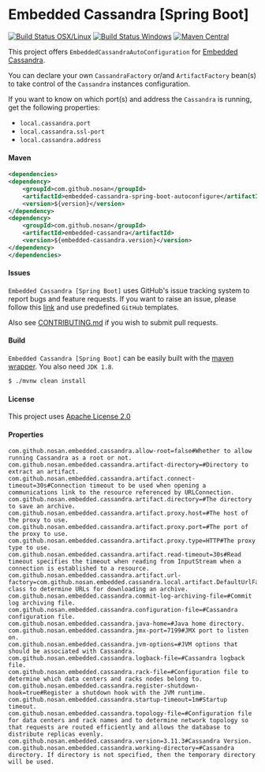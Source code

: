 # Embedded Cassandra [Spring Boot] 
[![Build Status OSX/Linux](https://img.shields.io/travis/nosan/embedded-cassandra-spring-boot/master.svg?logo=travis&logoColor=white&style=flat)](https://travis-ci.org/nosan/embedded-cassandra-spring-boot) [![Build Status Windows](https://img.shields.io/appveyor/ci/nosan/embedded-cassandra-spring-boot/master.svg?logo=appveyor&logoColor=white&style=flat)](https://ci.appveyor.com/project/nosan/embedded-cassandra-spring-boot)
[![Maven Central](https://img.shields.io/maven-central/v/com.github.nosan/embedded-cassandra-spring-boot-autoconfigure.svg)](https://search.maven.org/search?q=g:com.github.nosan%20AND%20(a:embedded-cassandra-spring-boot-autoconfigure))

This project offers `EmbeddedCassandraAutoConfiguration` for [Embedded Cassandra](https://github.com/nosan/embedded-cassandra). 

You can declare your own `CassandraFactory` or/and `ArtifactFactory` bean(s) to take control of the `Cassandra` 
instances configuration.

If you want to know on which port(s) and address the `Cassandra` is running, get the following properties:
- `local.cassandra.port`
- `local.cassandra.ssl-port`
- `local.cassandra.address`


#### Maven

```xml
<dependencies>
<dependency>
    <groupId>com.github.nosan</groupId>
    <artifactId>embedded-cassandra-spring-boot-autoconfigure</artifactId>
    <version>${version}</version>
</dependency>
<dependency>
    <groupId>com.github.nosan</groupId>
    <artifactId>embedded-cassandra</artifactId>
    <version>${embedded-cassandra.version}</version>
</dependency>
</dependencies>

```

#### Issues

`Embedded Cassandra [Spring Boot]` uses GitHub's issue tracking system to report bugs and feature
requests. If you want to raise an issue, please follow this [link](https://github.com/nosan/embedded-cassandra-spring-boot/issues)
and use predefined `GitHub` templates.

Also see [CONTRIBUTING.md](CONTRIBUTING.md) if you wish to submit pull requests.

#### Build

`Embedded Cassandra [Spring Boot]` can be easily built with the [maven wrapper](https://github.com/takari/maven-wrapper). You also need `JDK 1.8`.

```bash
$ ./mvnw clean install
```

#### License

This project uses [Apache License 2.0](http://www.apache.org/licenses/LICENSE-2.0)


#### Properties

    com.github.nosan.embedded.cassandra.allow-root=false#Whether to allow running Cassandra as a root or not.
    com.github.nosan.embedded.cassandra.artifact-directory=#Directory to extract an artifact.
    com.github.nosan.embedded.cassandra.artifact.connect-timeout=30s#Connection timeout to be used when opening a communications link to the resource referenced by URLConnection.
    com.github.nosan.embedded.cassandra.artifact.directory=#The directory to save an archive.
    com.github.nosan.embedded.cassandra.artifact.proxy.host=#The host of the proxy to use.
    com.github.nosan.embedded.cassandra.artifact.proxy.port=#The port of the proxy to use.
    com.github.nosan.embedded.cassandra.artifact.proxy.type=HTTP#The proxy type to use.
    com.github.nosan.embedded.cassandra.artifact.read-timeout=30s#Read timeout specifies the timeout when reading from InputStream when a connection is established to a resource.
    com.github.nosan.embedded.cassandra.artifact.url-factory=com.github.nosan.embedded.cassandra.local.artifact.DefaultUrlFactory#Factory class to determine URLs for downloading an archive.
    com.github.nosan.embedded.cassandra.commit-log-archiving-file=#Commit log archiving file.
    com.github.nosan.embedded.cassandra.configuration-file=#Cassandra configuration file.
    com.github.nosan.embedded.cassandra.java-home=#Java home directory.
    com.github.nosan.embedded.cassandra.jmx-port=7199#JMX port to listen on.
    com.github.nosan.embedded.cassandra.jvm-options=#JVM options that should be associated with Cassandra.
    com.github.nosan.embedded.cassandra.logback-file=#Cassandra logback file.
    com.github.nosan.embedded.cassandra.rack-file=#Configuration file to determine which data centers and racks nodes belong to.
    com.github.nosan.embedded.cassandra.register-shutdown-hook=true#Register a shutdown hook with the JVM runtime.
    com.github.nosan.embedded.cassandra.startup-timeout=1m#Startup timeout.
    com.github.nosan.embedded.cassandra.topology-file=#Configuration file for data centers and rack names and to determine network topology so that requests are routed efficiently and allows the database to distribute replicas evenly.
    com.github.nosan.embedded.cassandra.version=3.11.3#Cassandra Version.
    com.github.nosan.embedded.cassandra.working-directory=#Cassandra directory. If directory is not specified, then the temporary directory will be used.

